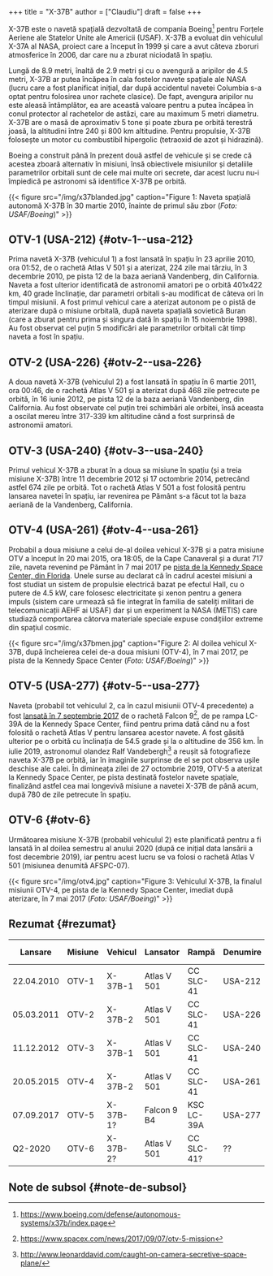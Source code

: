 +++
title = "X-37B"
author = ["Claudiu"]
draft = false
+++

X-37B este o navetă spațială dezvoltată de compania Boeing[^fn:1] pentru Forțele Aeriene ale Statelor Unite ale Americii (USAF). X-37B a evoluat din vehiculul X-37A al NASA, proiect care a început în 1999 și care a avut câteva zboruri atmosferice în 2006, dar care nu a zburat niciodată în spațiu.

Lungă de 8.9 metri, înaltă de 2.9 metri și cu o avengură a aripilor de 4.5 metri, X-37B ar putea încăpea în cala fostelor navete spațiale ale NASA (lucru care a fost planificat inițial, dar după accidentul navetei Columbia s-a optat pentru folosirea unor rachete clasice). De fapt, avengura aripilor nu este aleasă întâmplător, ea are această valoare pentru a putea încăpea în conul protector al rachetelor de astăzi, care au maximum 5 metri diametru. X-37B are o masă de aproximativ 5 tone și poate zbura pe orbită terestră joasă, la altitudini între 240 și 800 km altitudine. Pentru propulsie, X-37B folosește un motor cu combustibil hipergolic (tetraoxid de azot și hidrazină).

Boeing a construit până în prezent două astfel de vehicule și se crede că acestea zboară alternativ în misiuni, însă obiectivele misiunilor și detaliile parametrilor orbitali sunt de cele mai multe ori secrete, dar acest lucru nu-i împiedică pe astronomi să identifice X-37B pe orbită.

{{< figure src="/img/x37blanded.jpg" caption="Figure 1: Naveta spațială autonomă X-37B în 30 martie 2010, înainte de primul său zbor (_Foto: USAF/Boeing_)" >}}


## OTV-1 (USA-212) {#otv-1--usa-212}

Prima navetă X-37B (vehiculul 1) a fost lansată în spațiu în 23 aprilie 2010, ora 01:52, de o rachetă Atlas V 501 și a aterizat, 224 zile mai târziu, în 3 decembrie 2010, pe pista 12 de la baza aeriană Vandenberg, din California. Naveta a fost ulterior identificată de astronomii amatori pe o orbită 401x422 km, 40 grade înclinație, dar parametri orbitali s-au modificat de câteva ori în timpul misiunii. A fost primul vehicul care a aterizat autonom pe o pistă de aterizare după o misiune orbitală, după naveta spațială sovietică Buran (care a zburat pentru prima și singura dată în spațiu în 15 noiembrie 1998). Au fost observat cel puțin 5 modificări ale parametrilor orbitali cât timp naveta a fost în spațiu.


## OTV-2 (USA-226) {#otv-2--usa-226}

A doua navetă X-37B (vehiculul 2) a fost lansată în spațiu în 6 martie 2011, ora 00:46, de o rachetă Atlas V 501 și a aterizat după 468 zile petrecute pe orbită, în 16 iunie 2012, pe pista 12 de la baza aeriană Vandenberg, din California. Au fost observate cel puțin trei schimbări ale orbitei, însă aceasta a oscilat mereu între 317-339 km altitudine când a fost surprinsă de astronomii amatori.


## OTV-3 (USA-240) {#otv-3--usa-240}

Primul vehicul X-37B a zburat în a doua sa misiune în spațiu (și a treia misiune X-37B) între 11 decembrie 2012 și 17 octombrie 2014, petrecând astfel 674 zile pe orbită. Tot o rachetă Atlas V 501 a fost folosită pentru lansarea navetei în spațiu, iar revenirea pe Pământ s-a făcut tot la baza aeriană de la Vandenberg, California.


## OTV-4 (USA-261) {#otv-4--usa-261}

Probabil a doua misiune a celui de-al doilea vehicul X-37B și a patra misiune OTV a început în 20 mai 2015, ora 18:05, de la Cape Canaveral și a durat 717 zile, naveta revenind pe Pământ în 7 mai 2017 pe [pista de la Kennedy Space Center, din Florida](<https://www.youtube.com/watch?v=ybQRMzygiQQ>). Unele surse au declarat că în cadrul acestei misiuni a fost studiat un sistem de propulsie electrică bazat pe efectul Hall, cu o putere de 4.5 kW, care folosesc electricitate și xenon pentru a genera impuls (sistem care urmează să fie integrat în familia de sateliți militari de telecomunicații AEHF ai USAF) dar și un experiment la NASA (METIS) care studiază comportarea câtorva materiale speciale expuse condițiilor extreme din spațiul cosmic.

{{< figure src="/img/x37bmen.jpg" caption="Figure 2: Al doilea vehicul X-37B, după încheierea celei de-a doua misiuni (OTV-4), în 7 mai 2017, pe pista de la Kennedy Space Center (_Foto: USAF/Boeing_)" >}}


## OTV-5 (USA-277) {#otv-5--usa-277}

Naveta (probabil tot vehiculul 2, ca în cazul misiunii OTV-4 precedente) a fost [lansată în 7 septembrie 2017](<https://www.youtube.com/watch?v=9M6Zvi-fFv4>) de o rachetă Falcon 9[^fn:2], de pe rampa LC-39A de la Kennedy Space Center, fiind pentru prima dată când nu a fost folosită o rachetă Atlas V pentru lansarea acestor navete. A fost găsită ulterior pe o orbită cu înclinația de 54.5 grade și la o altitudine de 356 km. În iulie 2019, astronomul olandez Ralf Vandebergh[^fn:3] a reușit să fotografieze naveta X-37B pe orbită, iar în imaginile surprinse de el se pot observa ușile deschise ale calei. În dimineața zilei de 27 octombrie 2019, OTV-5 a aterizat la Kennedy Space Center, pe pista destinată fostelor navete spațiale, finalizând astfel cea mai longevivă misiune a navetei X-37B de până acum, după 780 de zile petrecute în spațiu.


## OTV-6 {#otv-6}

Următoarea misiune X-37B (probabil vehiculul 2) este planificată pentru a fi lansată în al doilea semestru al anului 2020 (după ce inițial data lansării a fost decembrie 2019), iar pentru acest lucru se va folosi o rachetă Atlas V 501 (misiunea denumită AFSPC-07).

{{< figure src="/img/otv4.jpg" caption="Figure 3: Vehiculul X-37B, la finalul misiunii OTV-4, pe pista de la Kennedy Space Center, imediat după aterizare, în 7 mai 2017 (_Foto: USAF/Boeing_)" >}}


## Rezumat {#rezumat}

| Lansare    | Misiune | Vehicul  | Lansator    | Rampă      | Denumire | Durată   | Aterizare  | Pistă aterizare |
|------------|---------|----------|-------------|------------|----------|----------|------------|-----------------|
| 22.04.2010 | OTV-1   | X-37B-1  | Atlas V 501 | CC SLC-41  | USA-212  | 224 zile | 03.12.2010 | VAFB RNY12      |
| 05.03.2011 | OTV-2   | X-37B-2  | Atlas V 501 | CC SLC-41  | USA-226  | 468 zile | 16.06.2012 | VAFB RNY12      |
| 11.12.2012 | OTV-3   | X-37B-1  | Atlas V 501 | CC SLC-41  | USA-240  | 674 zile | 17.10.2014 | VAFB RNY12      |
| 20.05.2015 | OTV-4   | X-37B-2  | Atlas V 501 | CC SLC-41  | USA-261  | 717 zile | 07.05.2017 | KSC SLF         |
| 07.09.2017 | OTV-5   | X-37B-1? | Falcon 9 B4 | KSC LC-39A | USA-277  | 780 zile | 27.10.2019 | LSC SLF         |
| Q2-2020    | OTV-6   | X-37B-2? | Atlas V 501 | CC SLC-41? | ??       | ??       | ??         | ??              |


## Note de subsol {#note-de-subsol}

[^fn:1]: <https://www.boeing.com/defense/autonomous-systems/x37b/index.page>
[^fn:2]: <https://www.spacex.com/news/2017/09/07/otv-5-mission>
[^fn:3]: <http://www.leonarddavid.com/caught-on-camera-secretive-space-plane/>